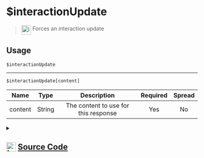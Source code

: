 # $interactionUpdate
> <img align="top" src="https://upload.wikimedia.org/wikipedia/commons/thumb/e/e4/Infobox_info_icon.svg/160px-Infobox_info_icon.svg.png?20150409153300" alt="image" width="25" height="auto"> Forces an interaction update
## Usage
```
$interactionUpdate
```
---
```
$interactionUpdate[content]
```
| Name | Type | Description | Required | Spread
| :---: | :---: | :---: | :---: | :---: |
content | String | The content to use for this response | Yes | No
<details>
<summary>
    
## <img align="top" src="https://cdn4.iconfinder.com/data/icons/iconsimple-logotypes/512/github-512.png" alt="image" width="25" height="auto">  [Source Code](https://github.com/tryforge/ForgeScript-V2/blob/main/src/native/interactionUpdate.ts)
    
</summary>
    
```ts
import { Message } from "discord.js"
import { ArgType, NativeFunction, Return } from "../structures"

export default new NativeFunction({
    name: "$interactionUpdate",
    version: "1.0.3",
    description: "Forces an interaction update",
    unwrap: true,
    brackets: false,
    args: [
        {
            name: "content",
            description: "The content to use for this response",
            required: true,
            type: ArgType.String,
            rest: false,
        },
    ],
    async execute(ctx, [content]) {
        ctx.container.content = content || undefined
        ctx.container.update = true
        
        if (!this.hasFields) {
            await ctx.container.send(ctx.obj)
            return Return.success()
        }

        await ctx.container.send<Message<true>>(ctx.obj)

        return Return.success()
    },
})

```
    
</details>